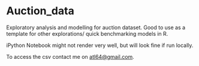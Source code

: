# Auction_data


Exploratory analysis and modelling for auction dataset.
Good to use as a template for other explorations/ quick benchmarking models in R.

iPython Notebook might not render very well, but will look fine if run locally.

To access the csv contact me on atl64@gmail.com.


